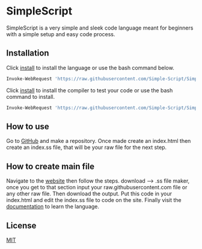 # SimpleScript

SimpleScript is a very simple and sleek code language meant for beginners with a simple setup and easy code process.

## Installation

Click [install](https://Simple-Script.github.io/download/versions/1.2.ss) to install the language or use the bash command below.

```bash
Invoke-WebRequest 'https://raw.githubusercontent.com/Simple-Script/Simple-Script.github.io/main/download/versions/1.2.ss' -OutFile ./simplescript.ss
```

Click [install](https://Simple-Script.github.io/download/installers/1.1.exe) to install the compiler to test your code or use the bash command to install.

```bash
Invoke-WebRequest 'https://raw.githubusercontent.com/Simple-Script/Simple-Script.github.io/main/download/installers/1.1.exe' -OutFile ./simplescript.exe
```

## How to use

Go to [GitHub](https://github.com) and make a repository. Once made create an index.html then create an index.ss file, that will be your raw file for the next step.

## How to create main file

Navigate to the [website](https://Simple-Script.github.io) then follow the steps. download --> .ss file maker, once you get to that section input your raw.githubusercontent.com file or any other raw file. Then download the output. Put this code in your index.html and edit the index.ss file to code on the site. Finally visit the [documentation](https://Simple-Script.github.io/documentation) to learn the language.

## License

[MIT](https://choosealicense.com/licenses/mit/)
